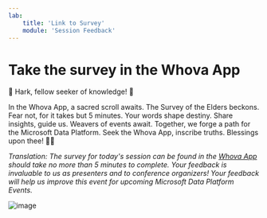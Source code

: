 ```yaml
---
lab:
    title: 'Link to Survey'
    module: 'Session Feedback'
---
```


# Take the survey in the Whova App

🌙 Hark, fellow seeker of knowledge! 🌙

In the Whova App, a sacred scroll awaits. The Survey of the Elders beckons. Fear not, for it takes but 5 minutes. Your words shape destiny. Share insights, guide us. Weavers of events await. Together, we forge a path for the Microsoft Data Platform. Seek the Whova App, inscribe truths. Blessings upon thee! 🌠✨

*Translation: The survey for today's session can be found in the [Whova App](https://whova.com/portal/webapp/micro_202403/) should take no more than 5 minutes to complete. Your feedback is invaluable to us as presenters and to conference organizers! Your feedback will help us improve this event for upcoming Microsoft Data Platform Events.*

![image](https://github.com/shannonlindsay/WitchesGuide/assets/77289548/05bc48cc-7125-4d2e-9873-f2a0965d8e88)

